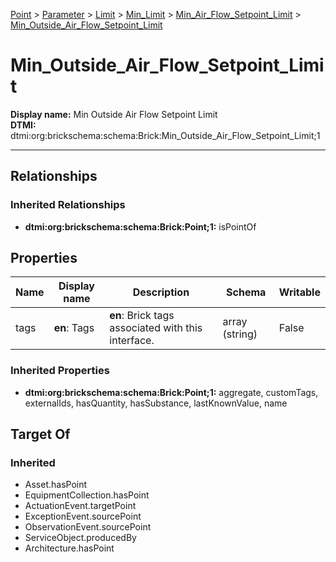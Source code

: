 [Point](../../../../Point.md) > [Parameter](../../../Parameter.md) > [Limit](../../Limit.md) > [Min_Limit](../Min_Limit.md) > [Min_Air_Flow_Setpoint_Limit](Min_Air_Flow_Setpoint_Limit.md) > [Min_Outside_Air_Flow_Setpoint_Limit](.)
# Min_Outside_Air_Flow_Setpoint_Limit

**Display name:** Min Outside Air Flow Setpoint Limit<br />
**DTMI:** dtmi:org:brickschema:schema:Brick:Min_Outside_Air_Flow_Setpoint_Limit;1

---
## Relationships
### Inherited Relationships
* **dtmi:org:brickschema:schema:Brick:Point;1:** isPointOf
## Properties
|Name|Display name|Description|Schema|Writable|
|-|-|-|-|-|
|tags|**en**: Tags|**en**: Brick tags associated with this interface.|array (string)|False|
### Inherited Properties
* **dtmi:org:brickschema:schema:Brick:Point;1:** aggregate, customTags, externalIds, hasQuantity, hasSubstance, lastKnownValue, name
## Target Of
### Inherited
* Asset.hasPoint
* EquipmentCollection.hasPoint
* ActuationEvent.targetPoint
* ExceptionEvent.sourcePoint
* ObservationEvent.sourcePoint
* ServiceObject.producedBy
* Architecture.hasPoint
